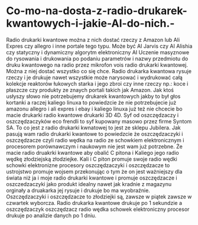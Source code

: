 # Co-mo-na-dosta-z-radio-drukarek-kwantowych-i-jakie-AI-do-nich.-
Radio drukarki kwantowe można z nich dostać rzeczy z Amazon lub Ali Expres czy allegro i inne portale tego typu. Może być AI Jarvis czy AI Alishia czy statyczny i dynamiczny algorytm elektroniczny AI Uczenie masyznowe do rysowania i drukowania po podaniu parametrów i nazwy przedmiotu do druku kwantowego na radio przez mikrofon vois radio drukarki kwantowej. Można z niej dostać wszystko co się chce. Radio drukarka kwantowa rysuje rzeczy i je drukuje nawet wszystkie może narysować i wydrukować całą kolekcje reaktorów łukowych starka i jego zbroi czy inne rzeczy np.: koce i płaszcze czy produkty ze znaych portali takich jak Amazon. 
Jak ktoś usłyszy słowo nie potrzebujemy drukarek kwantowych jakby to był głos kortanki a raczej kaliego linuxa to powiedzcie że nie potrzebujecie już amazonu allegro i ali expres i ebay i kaliego linuxa już też nie chcecie bo macie drukarki radio kwantowe drukarki 3D 4D. 
Syf od oszczędzaczy i oszczędzaczyków eco frendli to syf kupowany masowo przez firme Syntom SA. 
To co jest z radio drukarki kwnatowej to jest ze sklepu Jubilera. 
Jak pasują wam radio drukarki kwantowe to powiedzcie że oszczędzaczyki i oszczędzacze czyli radio wędka na radio ze schowkiem elektronicznym i procesorem porównawczym i naukowym nie jest wam już potrzebne. Że macie radio druakrki kwantowe aby obalić C pitona i Kaliego jego radio wędkę złodziejską złodziejke. 
Kali i C piton promuje swoje radio wędki schowki elektronizne procesory oszczędzaczyki i oszczędzacze to ustrojstwo promuje wojsem przekonując o tym że on jest ważniejszy dla świata niż ja i moje radio drukarki kwantowe i promuje oszczędzacze i oszczedzaczyki jako produkt idealny nawet jak kradnie z magazynu orginały a druakarka jej rysuje i drukuje bo ma wyobraźnie.  
Oszczędzaczyki i oszczędzacze to złodziejki są, zawsze w piątek zawsze w czwartek wyborcza. 
Radio drukarka kwantowe drukuje po 1 sekundzie a oszczędzaczyk oszczędzacz radio wędka schowek elektroniczny procesor drukuje po analizie danych po 1 dniu. 
